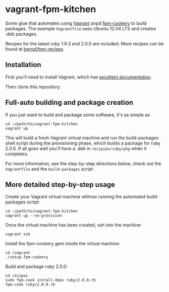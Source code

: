 # vagrant-fpm-kitchen

Some glue that automates using [Vagrant](http://www.vagrantup.com) anpd
[fpm-cookery](https://github.com/bernd/fpm-cookery) to build packages. The
example `Vagrantfile` uses Ubuntu 12.04 LTS and creates .deb packages.

Recipes for the latest ruby 1.9.3 and 2.0.0 are included. More recipes can be
found at [bernd/fpm-recipes](https://github.com/bernd/fpm-recipes)

## Installation

First you'll need to install Vagrant, which has [excellent
documentation](http://docs.vagrantup.com/v2/installation/index.html).

Then clone this repository.

## Full-auto building and package creation

If you just want to build and package some software, it's as simple as

    cd ~/path/to/vagrant-fpm-kitchen
    vagrant up

This will build a fresh Vagrant virtual machine and run the build-packages shell
script during the provisioning phase, which builds a package for ruby 2.0.0. If
all goes well you'll have a .deb in `recipies/ruby/pkg` when it completes.

For more information, see the step-by-step directions below, check out the
`Vagrantfile` and the `build-packages` script.

## More detailed step-by-step usage

Create your Vagrant virtual machine without running the automated build-packages
script:

    cd ~/path/to/vagrant-fpm-kitchen
    vagrant up --no-provision

Once the virtual machine has been created, ssh into the machine:

    vagrant ssh

Install the fpm-cookery gem inside the virtual machine:

    cd /vagrant
    ./setup-fpm-cookery

Build and package ruby 2.0.0:

    cd recipes
    sudo fpm-cook install-deps ruby/2.0.0.rb
    fpm-cook ruby/2.0.0.rb

